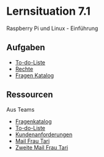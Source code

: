 # Lernsituation 7.1

Raspberry Pi und Linux - Einführung

## Aufgaben

- [To-do-Liste](tasks/ToDoListe.md)
- [Rechte](tasks/Rechte.md)
- [Fragen Katalog](tasks/FragenKatalog.md)

## Ressourcen

Aus Teams

- [Fragenkatalog](https://gsobk.sharepoint.com/:w:/s/msteams_2ffa7f/ESrIglHphbBItKupnggSUjMB4gBz-GDX0JsOGFdGF5MlOA?e=axenCV)
- [To-do-Liste](https://gsobk.sharepoint.com/:w:/s/msteams_2ffa7f/ET73Wbmq7P9AlaVgFGCSnsgBj-PjMiif0FJpfaTKeBXx2A?e=HIAzFQ)
- [Kundenanforderungen](https://gsobk.sharepoint.com/:b:/s/msteams_2ffa7f/EfJX7GNVcIhIv5VEbKeJB-AB7ZMgRkjbilNNtkdcXN3ZTA?e=6aoL3h)
- [Mail Frau Tari](https://gsobk.sharepoint.com/:b:/s/msteams_2ffa7f/ESird78eWsdAu1BSle45k_sB96JruLACbM-thBNMLHz28A?e=hgLQ4X)
- [Zweite Mail Frau Tari](https://gsobk.sharepoint.com/:b:/s/msteams_2ffa7f/EaEzYE8NQmNPkLy3iydmgNUBzBr7jsNIFAHOArhu_aJ_dQ?e=RBb38r)

